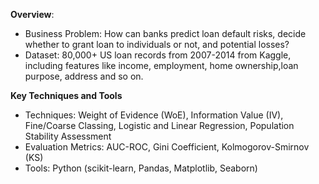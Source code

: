**Overview**:

- Business Problem: How can banks predict loan default risks, decide whether to grant loan to individuals or not, and potential losses?
- Dataset: 80,000+ US loan records from 2007-2014 from Kaggle, including features like income, employment, home ownership,loan purpose, address and so on.

**Key Techniques and Tools**
- Techniques: Weight of Evidence (WoE), Information Value (IV), Fine/Coarse Classing, Logistic and Linear Regression, Population Stability Assessment
- Evaluation Metrics: AUC-ROC, Gini Coefficient, Kolmogorov-Smirnov (KS)
- Tools: Python (scikit-learn, Pandas, Matplotlib, Seaborn)
